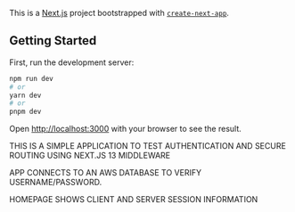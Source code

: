 This is a [Next.js](https://nextjs.org/) project bootstrapped with [`create-next-app`](https://github.com/vercel/next.js/tree/canary/packages/create-next-app).

## Getting Started

First, run the development server:

```bash
npm run dev
# or
yarn dev
# or
pnpm dev
```

Open [http://localhost:3000](http://localhost:3000) with your browser to see the result.

THIS IS A SIMPLE APPLICATION TO TEST AUTHENTICATION AND SECURE ROUTING USING NEXT.JS 13 MIDDLEWARE

APP CONNECTS TO AN AWS DATABASE TO VERIFY USERNAME/PASSWORD.

HOMEPAGE SHOWS CLIENT AND SERVER SESSION INFORMATION
